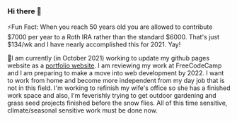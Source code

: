 ### Hi there 👋

<!--
**Sturke/Sturke** is a ✨ _special_ ✨ repository because its `README.md` (this file) appears on your GitHub profile.

Here are some ideas to get you started:

- 🔭 I’m currently working on ...
- 🌱 I’m currently learning ...
- 👯 I’m looking to collaborate on ...
- 🤔 I’m looking for help with ...
- 💬 Ask me about ...
- 📫 How to reach me: ...
- 😄 Pronouns: ...
- ⚡ Fun fact: ...
-->
⚡Fun Fact: When you reach 50 years old you are allowed to contribute $7000 per year to a Roth IRA rather than the standard $6000. That's just $134/wk and I have nearly accomplished this for 2021. Yay!

🔭I am currently (in October 2021) working to update my github pages website as a <a href="https://sturke.github.io/" target="_blank" rel="noopener noreferrer">portfolio website</a>. I am reviewing my work at FreeCodeCamp and I am preparing to make a move into web development by 2022. I want to work from home and become more independent from my day job that is not in this field. I'm working to refinish my wife's office so she has a finished work space and also, I'm feverishly  trying to get outdoor gardening and grass seed projects finished before the snow flies. All of this time sensitive, climate/seasonal sensitive work must be done now.





